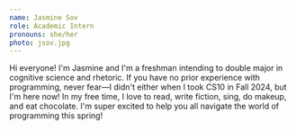 ```yaml
---
name: Jasmine Sov
role: Academic Intern
pronouns: she/her
photo: jsov.jpg
---
```

Hi everyone! I'm Jasmine and I'm a freshman intending to double major in cognitive science and rhetoric. If you have no prior experience with programming, never fear—I didn't either when I took CS10 in Fall 2024, but I'm here now! In my free time, I love to read, write fiction, sing, do makeup, and eat chocolate. I'm super excited to help you all navigate the world of programming this spring! 


